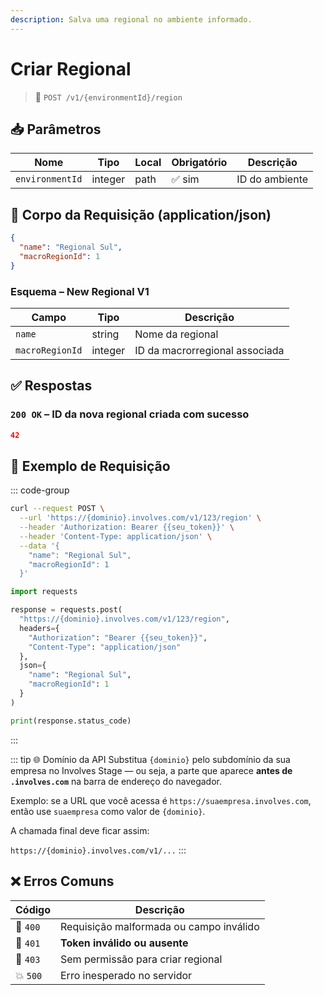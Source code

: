 ```yaml
---
description: Salva uma regional no ambiente informado.
---
```


# Criar Regional

> 🔗 `POST /v1/{environmentId}/region`


## 📥 Parâmetros

| Nome            | Tipo    | Local | Obrigatório | Descrição      |
|-----------------|---------|-------|-------------|----------------|
| `environmentId` | integer | path  | ✅ sim       | ID do ambiente |


## 📨 Corpo da Requisição (application/json)

```json
{
  "name": "Regional Sul",
  "macroRegionId": 1
}
```

### Esquema – New Regional V1

| Campo           | Tipo    | Descrição                      |
|-----------------|---------|--------------------------------|
| `name`          | string  | Nome da regional               |
| `macroRegionId` | integer | ID da macrorregional associada |


## ✅ Respostas

### `200 OK` – ID da nova regional criada com sucesso

```json
42
```


## 📘 Exemplo de Requisição

::: code-group

```bash [🟢 cURL]
curl --request POST \
  --url 'https://{dominio}.involves.com/v1/123/region' \
  --header 'Authorization: Bearer {{seu_token}}' \
  --header 'Content-Type: application/json' \
  --data '{
    "name": "Regional Sul",
    "macroRegionId": 1
  }'
```

```python [🔵 Python]
import requests

response = requests.post(
  "https://{dominio}.involves.com/v1/123/region",
  headers={
    "Authorization": "Bearer {{seu_token}}",
    "Content-Type": "application/json"
  },
  json={
    "name": "Regional Sul",
    "macroRegionId": 1
  }
)

print(response.status_code)
```

:::


::: tip 🌐 Domínio da API
Substitua `{dominio}` pelo subdomínio da sua empresa no Involves Stage — ou seja, a parte que aparece **antes de `.involves.com`** na barra de endereço do navegador.

Exemplo: se a URL que você acessa é `https://suaempresa.involves.com`, então use `suaempresa` como valor de `{dominio}`.

A chamada final deve ficar assim:

`https://{dominio}.involves.com/v1/...`
:::


## ❌ Erros Comuns

| Código | Descrição                            |
|--------|----------------------------------------|
| 🔴 `400`  | Requisição malformada ou campo inválido |
| 🔐 `401`  | **Token inválido ou ausente**         |
| 🚫 `403`  | Sem permissão para criar regional     |
| 💥 `500`  | Erro inesperado no servidor           |
